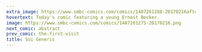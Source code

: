 ```yaml
---
extra_image: https://www.smbc-comics.com/comics/1487261288-20170216after.png
hovertext: Today's comic featuring a young Ernest Becker.
image: https://www.smbc-comics.com/comics/1487261275-20170216.png
next_comic: abstract
prev_comic: the-first-visit
title: Sui Generis
---
```


